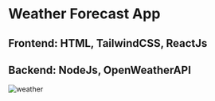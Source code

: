 # Weather Forecast App

## Frontend: HTML, TailwindCSS, ReactJs
## Backend: NodeJs, OpenWeatherAPI

![weather](https://user-images.githubusercontent.com/92310785/215259062-1af6eb3a-bceb-44fb-84d5-6a8338d007ea.png)
